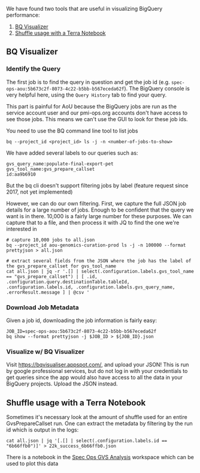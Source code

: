 
We have found two tools that are useful in visualizing BigQuery performance:
1. [BQ Visualizer](#bq-visualizer)
2. [Shuffle usage with a Terra Notebook](#shuffle-usage-with-a-terra-notebook)

## BQ Visualizer

### Identify the Query
The first job is to find the query in question and get the job id (e.g. `spec-ops-aou:5b673c2f-8073-4c22-b5bb-b567eceda62f`).  The BigQuery console is very helpful here, using the `Query History` tab to find your query.

This part is painful for AoU because the BigQuery jobs are run as the service account user and our pmi-ops.org accounts don't have access to see those jobs.  This means we can't use the GUI to look for these job ids.

You need to use the BQ command line tool to list jobs

```
bq --project_id <project_id> ls -j -n <number-of-jobs-to-show>
```

We have added several labels to our queries such as:

	gvs_query_name:populate-final-export-pet
	gvs_tool_name:gvs_prepare_callset
	id:aa9b6910

But the bq cli doesn't support filtering jobs by label (feature request since 2017, not yet implemented)

However, we can do our own filtering.  First, we capture the full JSON job details for a large number of jobs.  Enough to be confident that the query we want is in there.  10,000 is a fairly large number for these purposes.  We can capture that to a file, and then process it with JQ to find the one we're interested in

```
# capture 10,000 jobs to all.json
bq --project_id aou-genomics-curation-prod ls -j -n 100000 --format prettyjson > all.json

# extract several fields from the JSON where the job has the label of the gvs_prepare_callset for gvs_tool_name
cat all.json | jq -r '.[] | select(.configuration.labels.gvs_tool_name == "gvs_prepare_callset") | [ .id, .configuration.query.destinationTable.tableId, .configuration.labels.id, .configuration.labels.gvs_query_name, .errorResult.message ] | @csv '
```

### Download Job Metadata

Given a job id, downloading the job information is fairly easy:

```
JOB_ID=spec-ops-aou:5b673c2f-8073-4c22-b5bb-b567eceda62f
bq show --format prettyjson -j $JOB_ID > ${JOB_ID}.json
```

### Visualize w/ BQ Visualizer

Visit https://bqvisualiser.appspot.com/, and upload your JSON!  This is run by google professional services, but do not log in with your credentials to get queries since the app would also have access to all the data in your BigQuery projects.  Upload the JSON instead.

## Shuffle usage with a Terra Notebook

Sometimes it's necessary look at the amount of shuffle used for an entire GvsPrepareCallset run.  One can extract the metadata by filtering by the run id which is output in the logs:

```
cat all.json | jq '[.[] | select(.configuration.labels.id == "6b66ffb0")]' > 22k_success_6b66ffb0.json
```

There is a notebook in the [Spec Ops GVS Analysis](https://app.terra.bio/#workspaces/broad-dsp-spec-ops-fc/Spec%20Ops%20GVS%20Analysis) workspace which can be used to plot this data 
